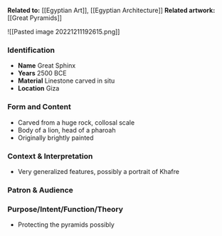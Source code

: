 **Related to:** [[Egyptian Art]], [[Egyptian Architecture]]
**Related artwork:** [[Great Pyramids]]

![[Pasted image 20221211192615.png]]

### Identification
- **Name** Great Sphinx 
- **Years** 2500 BCE
- **Material** Linestone carved in situ
- **Location** Giza

### Form and Content
- Carved from a huge rock, collosal scale
- Body of a lion, head of a pharoah
- Originally brightly painted

### Context & Interpretation
- Very generalized features, possibly a portrait of Khafre

### Patron & Audience

### Purpose/Intent/Function/Theory
- Protecting the pyramids possibly 